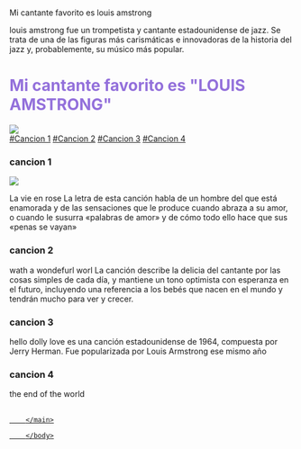 </body><!--definicion del tipo de documento-->

<!DOCTYPE html>
<head>
    <title> Mi cantante faorito es "louis amstrong"</title>
</head>
<body>
    <h1 hello band></h1>
    <p> Mi cantante favorito es louis amstrong</p>
        <p>louis amstrong fue un trompetista y cantante estadounidense de jazz. Se trata de una de las figuras más carismáticas e innovadoras de la historia del jazz y, probablemente, su músico más popular.</p>
    <main>
        <h1 style="color: mediumpurple ;">Mi cantante favorito es  "LOUIS AMSTRONG" </h1>
        <img src="https://www.pinterest.com.mx/pin/what-a-wonderful-world-by-louis-armstrong--528750812479940468/">
        <br>
        <a href="#Cancion-1">#Cancion 1</a>
        <a href="#Cancion-2">#Cancion 2</a>
        <a href="#Cancion-3">#Cancion 3</a>
        <a href="#Cancion-4">#Cancion 4</a>
        <h3 id="cancion-1">cancion 1</h3>
        <img src="https://static.qobuz.com/images/covers/44/43/3614978384344_600.jpg">
        <p>La vie en rose 
            La letra de esta canción habla de un hombre del que está enamorada y de las sensaciones que le produce cuando abraza a su amor, o cuando le susurra «palabras de amor» y de cómo todo ello hace que sus «penas se vayan»
        </p>
        <h3 id="cancion-2">cancion 2</h3>
        <p> wath a wondefurl worl
            La canción describe la delicia del cantante por las cosas simples de cada día, y mantiene un tono optimista con esperanza en el futuro, incluyendo una referencia a los bebés que nacen en el mundo y tendrán mucho para ver y crecer.
        </p>
        <h3 id="cancion-3">cancion 3</h3>
        <p> hello dolly love
            es una canción estadounidense de 1964, compuesta por Jerry Herman. Fue popularizada por Louis Armstrong ese mismo año
        </p>
        <h3 id="cancion-4">cancion 4</h3>
        <p>the end of the world</p>
        <br>
        <a href=""

        </main>
   
        </body>
